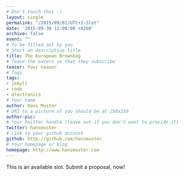 ```yaml
---
# Don't touch this ;)
layout: single
permalink: "/2015/09/01/UTC+2-Slot"
date: '2015-09-30 12:00:00 +0200'
archive: false
event: ""
# To be filled out by you
# Short an descriptive title
title: The European Brownbag
# Tease the eaters so that they subscribe
teaser: Your teaser
# Tags
tags:
- jekyll
- code
- electronics
# Your name
author: Hans Muster
# URI to a picture of you should be at 250x250
author-pic:
# Your twitter handle (leave out if you don't want to provide it)
twitter: hansmuster
# Link to your github account
github: http://github.com/hansmuster
# Your homepage or blog
homepage: http://www.hansmuster.com
---
```

This is an available slot. Submit a proposal, now!
